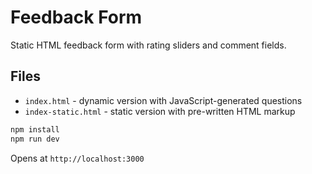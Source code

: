 # Feedback Form

Static HTML feedback form with rating sliders and comment fields.

## Files

- `index.html` - dynamic version with JavaScript-generated questions
- `index-static.html` - static version with pre-written HTML markup

```bash
npm install
npm run dev
```

Opens at `http://localhost:3000`
